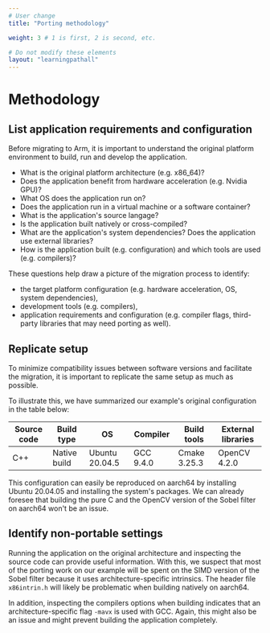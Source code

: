 ```yaml
---
# User change
title: "Porting methodology" 

weight: 3 # 1 is first, 2 is second, etc.

# Do not modify these elements
layout: "learningpathall"
---
```


# Methodology

## List application requirements and configuration

Before migrating to Arm, it is important to understand the original platform environment to build, run and develop the application.

- What is the original platform architecture (e.g. x86_64)?
- Does the application benefit from hardware acceleration (e.g. Nvidia GPU)?
- What OS does the application run on?
- Does the application run in a virtual machine or a software container?
- What is the application's source langage?
- Is the application built natively or cross-compiled?
- What are the application's system dependencies? Does the application use external libraries?
- How is the application built (e.g. configuration) and which tools are used (e.g. compilers)?

These questions help draw a picture of the migration process to identify:

- the target platform configuration (e.g. hardware acceleration, OS, system dependencies),
- development tools (e.g. compilers),
- application requirements and configuration (e.g. compiler flags, third-party libraries that may need porting as well).

## Replicate setup

To minimize compatibility issues between software versions and facilitate the migration, it is important to replicate the same setup as much as possible.

To illustrate this, we have summarized our example's original configuration in the table below:

| Source code | Build type | OS | Compiler | Build tools | External libraries |
| ----------- | ---------- | -- | -------- | ----------- | ------------------ |
| C++ | Native build | Ubuntu 20.04.5 | GCC 9.4.0 | Cmake 3.25.3 | OpenCV 4.2.0 |

This configuration can easily be reproduced on aarch64 by installing Ubuntu 20.04.05 and installing the system's packages. We can already foresee that building the pure C and the OpenCV version of the Sobel filter on aarch64 won't be an issue.

## Identify non-portable settings

Running the application on the original architecture and inspecting the source code can provide useful information. With this, we suspect that most of the porting work on our example will be spent on the SIMD version of the Sobel filter because it uses architecture-specific intrinsics. The header file `x86intrin.h` will likely be problematic when building natively on aarch64.

In addition, inspecting the compilers options when building indicates that an architecture-specific flag `-mavx` is used with GCC. Again, this might also be an issue and might prevent building the application completely.

